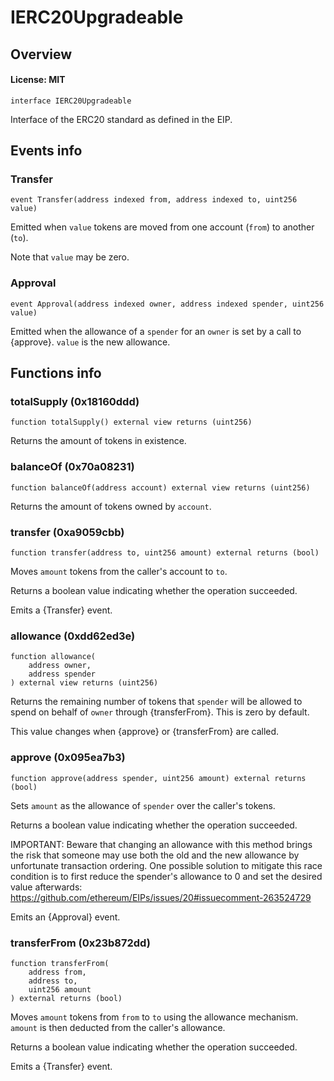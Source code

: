 # IERC20Upgradeable

## Overview

#### License: MIT

```solidity
interface IERC20Upgradeable
```

Interface of the ERC20 standard as defined in the EIP.
## Events info

### Transfer

```solidity
event Transfer(address indexed from, address indexed to, uint256 value)
```

Emitted when `value` tokens are moved from one account (`from`) to
another (`to`).

Note that `value` may be zero.
### Approval

```solidity
event Approval(address indexed owner, address indexed spender, uint256 value)
```

Emitted when the allowance of a `spender` for an `owner` is set by
a call to {approve}. `value` is the new allowance.
## Functions info

### totalSupply (0x18160ddd)

```solidity
function totalSupply() external view returns (uint256)
```

Returns the amount of tokens in existence.
### balanceOf (0x70a08231)

```solidity
function balanceOf(address account) external view returns (uint256)
```

Returns the amount of tokens owned by `account`.
### transfer (0xa9059cbb)

```solidity
function transfer(address to, uint256 amount) external returns (bool)
```

Moves `amount` tokens from the caller's account to `to`.

Returns a boolean value indicating whether the operation succeeded.

Emits a {Transfer} event.
### allowance (0xdd62ed3e)

```solidity
function allowance(
    address owner,
    address spender
) external view returns (uint256)
```

Returns the remaining number of tokens that `spender` will be
allowed to spend on behalf of `owner` through {transferFrom}. This is
zero by default.

This value changes when {approve} or {transferFrom} are called.
### approve (0x095ea7b3)

```solidity
function approve(address spender, uint256 amount) external returns (bool)
```

Sets `amount` as the allowance of `spender` over the caller's tokens.

Returns a boolean value indicating whether the operation succeeded.

IMPORTANT: Beware that changing an allowance with this method brings the risk
that someone may use both the old and the new allowance by unfortunate
transaction ordering. One possible solution to mitigate this race
condition is to first reduce the spender's allowance to 0 and set the
desired value afterwards:
https://github.com/ethereum/EIPs/issues/20#issuecomment-263524729

Emits an {Approval} event.
### transferFrom (0x23b872dd)

```solidity
function transferFrom(
    address from,
    address to,
    uint256 amount
) external returns (bool)
```

Moves `amount` tokens from `from` to `to` using the
allowance mechanism. `amount` is then deducted from the caller's
allowance.

Returns a boolean value indicating whether the operation succeeded.

Emits a {Transfer} event.